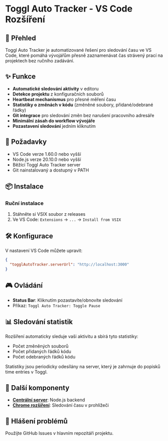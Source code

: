 # Toggl Auto Tracker - VS Code Rozšíření

## 🚀 Přehled

Toggl Auto Tracker je automatizované řešení pro sledování času ve VS Code, které pomáhá vývojářům přesně zaznamenávat čas strávený prací na projektech bez ručního zadávání.

## ✨ Funkce

- **Automatické sledování aktivity** v editoru
- **Detekce projektu** z konfiguračních souborů
- **Heartbeat mechanismus** pro přesné měření času
- **Statistiky o změnách v kódu** (změněné soubory, přidané/odebrané řádky)
- **Git integrace** pro sledování změn bez narušení pracovního adresáře
- **Minimální zásah do workflow vývojáře**
- **Pozastavení sledování** jedním kliknutím

## 🔧 Požadavky

- VS Code verze 1.60.0 nebo vyšší
- Node.js verze 20.10.0 nebo vyšší
- Běžící Toggl Auto Tracker server
- Git nainstalovaný a dostupný v PATH

## 📦 Instalace

### Ruční instalace

1. Stáhněte si VSIX soubor z releases
2. Ve VS Code: `Extensions` → `...` → `Install from VSIX`

## 🛠 Konfigurace

V nastavení VS Code můžete upravit:

```json
{
  "togglAutoTracker.serverUrl": "http://localhost:3000"
}
```

## 🎮 Ovládání

- **Status Bar**: Kliknutím pozastavíte/obnovíte sledování
- Příkaz: `Toggl Auto Tracker: Toggle Pause`

## 📊 Sledování statistik

Rozšíření automaticky sleduje vaši aktivitu a sbírá tyto statistiky:
- Počet změněných souborů
- Počet přidaných řádků kódu
- Počet odebraných řádků kódu

Statistiky jsou periodicky odesílány na server, který je zahrnuje do popisků time entries v Toggl.

## 🔗 Další komponenty

- **[Centrální server](https://github.com/brojor/toggl-auto-tracker/tree/main/packages/server)**: Node.js backend
- **[Chrome rozšíření](https://github.com/brojor/toggl-auto-tracker/tree/main/packages/chrome-extension)**: Sledování času v prohlížeči

## 🐛 Hlášení problémů

Použijte GitHub Issues v hlavním repozitáři projektu.
